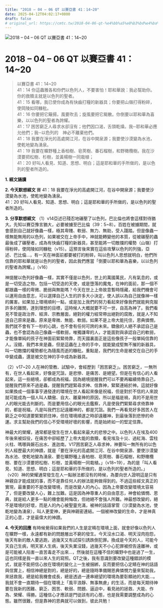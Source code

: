 ```yaml
---
title: "2018 – 04 – 06 QT 以賽亞書 41：14~20"
date: 2025-04-12T04:02:17+0800
draft: false
# original_url: https://cmtc.tw/2018-04-06-qt-%e4%bb%a5%e8%b3%bd%e4%ba%9e%e6%9b%b8-41%ef%bc%9a1420
---
```


![2018 – 04 – 06 QT 以賽亞書 41：14\~20](/images/qt.jpg   "2018 – 04 – 06 QT 以賽亞書 41：14\~20")

# 2018 – 04 – 06 QT 以賽亞書 41：14\~20

> 以賽亞書 41：14\~20  
> 41：14 你這蟲雅各和你們以色列人，不要害怕！耶和華說：我必幫助你。你的救贖主就是以色列的聖者。  
> 41：15 看哪，我已使你成為有快齒打糧的新器具；你要把山嶺打得粉碎，使岡陵如同糠秕。  
> 41：16 你要把它簸揚，風要吹去；旋風要把它颳散。你倒要以耶和華為喜樂，以以色列的聖者為誇耀。  
> 41：17 困苦窮乏人尋求水卻沒有；他們因口渴，舌頭乾燥。我─耶和華必應允他們；我─以色列的　神必不離棄他們。  
> 41：18 我要在淨光的高處開江河，在谷中開泉源；我要使沙漠變為水池，使乾地變為湧泉。  
> 41：19 我要在曠野種上香柏樹、皂莢樹、番石榴樹，和野橄欖樹。我在沙漠要把松樹、杉樹，並黃楊樹一同栽植；  
> 41：20 好叫人看見、知道、思想、明白；這是耶和華的手所做的，是以色列的聖者所造的。

**1. 經文誦讀**

**2.  今天默想經文**
賽 41：18 我要在淨光的高處開江河，在谷中開泉源；我要使沙漠變為水池，使乾地變為湧泉。  
41：20 好叫人看見、知道、思想、明白；這是耶和華的手所做的，是以色列的聖者所造的。

**3. 分享默想經文**
（1）v14亞述已殘忍地碾壓了以色列，巴比倫也將會這樣對待猶大。先知以賽亞豫言猶大，必要被擄至巴比倫（39：5\~8）。百姓在被擄期間，就會感到自己就好像蟲一樣，極其卑賤、軟弱、無力、無助，受人踐踏。但是像蟲一樣無能無用的以色列，如果被交在上帝手中，神就能轉變他的本質，從被碾壓的蟲最後成了碾壓者，成為有快齒打糧的新器具，甚至能將一切敵擋的權勢（山嶺）打得粉碎，使岡陵如同糠秕（v15）。這預言後來實在這些攻擊以色列的列強，亞述、巴比倫…，有一天在神面前都要被打的粉碎，叫以色列人思想就明白，他們所信靠的耶和華就是以色列的聖者，因此我們應當「倒要以耶和華為喜樂，以以色列的聖者為誇耀。」（v16）

神提醒以色列好像蟲一樣，其實不僅是以色列，世上的萬國萬民，凡有氣息的，或是一切受造之物，包括一切受造的天使，或是墮落的魔鬼，在神的面前，那一個不都跟蟲一樣的卑微、脆弱與無能嗎？今天在世上上帝故意暫時隱藏，給我們機會可以運用自由意志，可以選擇自己人生的許多大小決定，使人誤以為自己就像神一樣的厲害。如果加上環境順利一點，或是加上我們的努力看起來好像我們就能夠克服許多的難關，達到理想的目標，這時候人大概就要不可一世，自高為神了。我們看見不管是政治界、經濟、宗教層面，絕對的權力經常帶出絕對的腐敗，就是人不知道自己原來是蟲，原來是卑微、無能、軟弱。如果不是上帝大能托住，恩典憐憫，我們就不會有下一秒的心跳，也不會有任何可誇的未來。驕傲的人絕不承認自己是蟲，也不會認為自己像蟲一樣軟弱，唯獨謙卑的人，才能面對與承認自己的軟弱，才能像單純的孩子在神面前緊緊倚靠，而天國裏面正是這些像孩子一般單純信靠的人。沒錯，我們本來是蟲，但是這蟲在上帝的手中，就能變成堅無不摧的新器具，叫一切敵擋的權勢都化為隨風而逝的糠秕。重點是，我們的生命是被交在自己的手中變成蟲，還是被交在神的手中成為新器具。

（2）v17\~20 人在神的管教、試驗中，會經歷到「困苦窮乏」。困苦窮乏，一無所有，在世人看起來，好像是咒詛，是悲慘、是痛苦、是絕望。但是在有信心的人看起來，這一些絕境，卻都成為祝福，因為絕境提醒我們可以不要再繼續倚靠自己，提醒我們原來不過是蟲，提醒我們趕緊尋求神、信靠神，緊緊連結於神。這就好像如果換成一個事事亨通發達的環境在世人看起來像是祝福，但是對於不信的人來說就可能成為一個人叫人驕傲、自大、離棄神的原因，所以是福是禍，真的不是用世人的眼光能去判斷的。而是要用信心的眼光去鑑察，凡是使我們緊緊尋求倚靠神的，都是祝福，凡是叫我們忘記遠離神的，都是咒詛。我們一再看見好多困苦人在窮乏之中知道要緊緊抓住神，但在環境順遂之時卻遠離神，到最後落到悲慘的命運。求主幫助我們的信心不受環境好壞的影響，而是始終如一的堅定信靠。

神最大的榮耀，通常都是發生在世人看起來最大的悲慘之中。以色列人在埃及400年後來被奴役，在痛苦中卻經歷了上帝大能的救贖，看見埃及十災、過紅海、雲柱火柱、嗎哪與磐石出水、進迦南。V17困苦窮乏人尋求神，神要叫一無所有的以色列人經歷最大的神蹟，就是「要在淨光的高處開江河、在谷中開泉源、要使沙漠變為水池、使乾地變為湧泉、要在曠野種上香柏樹、皂莢樹、番石榴樹，和野橄欖樹、要在沙漠要把松樹、杉樹，並黃楊樹一同栽植。」（v18\~19），為的是「叫人看見、知道、思想、明白；這是耶和華的手所做的，是以色列的聖者所造的。」（v20）神的榮耀通常發生在人一點辦法都沒有的時候，為要向世人證明這是只有神親自才能成就的事，而不是靠任何人的辦法能夠做得到的。不過這些經文真正的實現，最重要的不是改變環境，而是改變人的內心。因為上帝要改變環境太容易了，但是要改變人心，難上加難。這是因為神尊重人的自由意志，神會給憐憫、恩典，就是給人更多一點的機會能夠悔改，但祂絕不會強人所難。神最想改變的，絕不是環境的好壞，而是人的內心被聖靈充滿，被神的話語掌管（沙漠變為水池，使乾地變為湧泉），叫人更愛神，更與神親密連結。一個被神改變的生命，才是神真正的心意，才是最偉大的神蹟。

**4. 今天的回應**
有時候覺得如果我們的人生是定睛在環境上面，就會好像以色列人在曠野一樣，永遠都有新的問題層出不窮的發生。今天沒水口渴、明天沒肉抱怨，後天有新的敵人要逃跑，過幾天又有試探引誘跌倒犯罪。換成是今天的人，可能今天自己生病，明天家人生病，後天失業沒錢，過幾天不小心犯罪被控告遠離神，或是可能被人陷害一直苦毒走不出來…，然後就在這種不信的曠野中也是過了一生，這也同樣是我一直以來人生的寫照。QT之後，我有意識到要改變這種錯誤的模式，就是不能把信心放在環境的變化上一生被捆綁，反而要把信心定睛在神的話語與信實上，相信神總是對的，總是好的，總是隨時準備賜恩典憐憫力量來幫助我，來拯救我，總是給我機會成長，總是透過一連串絕望的環境為要彰顯祂的大能…。我就不會一直期待一個在環境上「風平浪靜、無事無慮」的生活，而是每天期待神要在我新的困難、窮乏、困苦、軟弱、問題、逼迫中，看見祂的拯救、大能、作為、榮耀、得勝。這種信心才應該是門徒該有的心態，也是我需要調整成為的心態。雖然很難，但是靠神的恩典就可以做到，彼此共勉！
